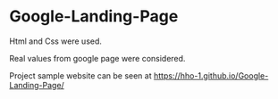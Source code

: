 # Google-Landing-Page

Html and Css were used.

Real values from google page were considered.

Project sample website can be seen at https://hho-1.github.io/Google-Landing-Page/


